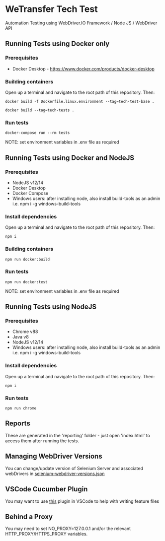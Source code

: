 # WeTransfer Tech Test
Automation Testing using WebDriver.IO Framework / Node JS / WebDriver API

## Running Tests using Docker only

### Prerequisites 
- Docker Desktop - https://www.docker.com/products/docker-desktop

### Building containers

Open up a terminal and navigate to the root path of this repository. Then:

```
docker build -f Dockerfile.linux.environment --tag=tech-test-base .
```
```
docker build --tag=tech-tests .
```
### Run tests
```
docker-compose run --rm tests
```
NOTE: set environment variables in .env file as required

## Running Tests using Docker and NodeJS

### Prerequisites 
- NodeJS v12/14
- Docker Desktop
- Docker Compose
- Windows users: after installing node, also install build-tools as an admin i.e. npm i -g windows-build-tools

### Install dependencies

Open up a terminal and navigate to the root path of this repository. Then:

```
npm i
```
### Building containers
```
npm run docker:build
```
### Run tests
```
npm run docker:test
```
NOTE: set environment variables in .env file as required

## Running Tests using NodeJS

### Prerequisites 
- Chrome v88
- Java v8
- NodeJS v12/14 
- Windows users: after installing node, also install build-tools as an admin i.e. npm i -g windows-build-tools

### Install dependencies

Open up a terminal and navigate to the root path of this repository.  Then:

```
npm i
```
### Run tests
```
npm run chrome
```

## Reports
These are generated in the 'reporting' folder - just open 'index.html' to access them after running the tests.

## Managing WebDriver Versions
You can change/update version of Selenium Server and associated webDrivers in [selenium-webdriver-versions.json](./selenium-webdriver-versions.json)

## VSCode Cucumber Plugin
You may want to use [this](https://marketplace.visualstudio.com/items?itemName=alexkrechik.cucumberautocomplete) plugin in VSCode to help with writing feature files

## Behind a Proxy
You may need to set NO_PROXY=127.0.0.1 and/or the relevant HTTP_PROXY/HTTPS_PROXY variables.
